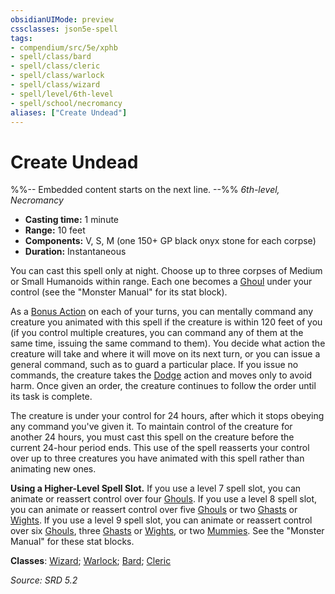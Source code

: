 ```yaml
---
obsidianUIMode: preview
cssclasses: json5e-spell
tags:
- compendium/src/5e/xphb
- spell/class/bard
- spell/class/cleric
- spell/class/warlock
- spell/class/wizard
- spell/level/6th-level
- spell/school/necromancy
aliases: ["Create Undead"]
---
```

# Create Undead
%%-- Embedded content starts on the next line. --%%
*6th-level, Necromancy*  

- **Casting time:** 1 minute
- **Range:** 10 feet
- **Components:** V, S, M (one 150+ GP black onyx stone for each corpse)
- **Duration:** Instantaneous

You can cast this spell only at night. Choose up to three corpses of Medium or Small Humanoids within range. Each one becomes a [Ghoul](compendium/bestiary/undead/ghoul-xmm.md) under your control (see the "Monster Manual" for its stat block).

As a [Bonus Action](rules/variant-rules/bonus-action-xphb.md) on each of your turns, you can mentally command any creature you animated with this spell if the creature is within 120 feet of you (if you control multiple creatures, you can command any of them at the same time, issuing the same command to them). You decide what action the creature will take and where it will move on its next turn, or you can issue a general command, such as to guard a particular place. If you issue no commands, the creature takes the [Dodge](rules/actions.md#Dodge) action and moves only to avoid harm. Once given an order, the creature continues to follow the order until its task is complete.

The creature is under your control for 24 hours, after which it stops obeying any command you've given it. To maintain control of the creature for another 24 hours, you must cast this spell on the creature before the current 24-hour period ends. This use of the spell reasserts your control over up to three creatures you have animated with this spell rather than animating new ones.

**Using a Higher-Level Spell Slot.** If you use a level 7 spell slot, you can animate or reassert control over four [Ghouls](compendium/bestiary/undead/ghoul-xmm.md). If you use a level 8 spell slot, you can animate or reassert control over five [Ghouls](compendium/bestiary/undead/ghoul-xmm.md) or two [Ghasts](compendium/bestiary/undead/ghast-xmm.md) or [Wights](compendium/bestiary/undead/wight-xmm.md). If you use a level 9 spell slot, you can animate or reassert control over six [Ghouls](compendium/bestiary/undead/ghoul-xmm.md), three [Ghasts](compendium/bestiary/undead/ghast-xmm.md) or [Wights](compendium/bestiary/undead/wight-xmm.md), or two [Mummies](compendium/bestiary/undead/mummy-xmm.md). See the "Monster Manual" for these stat blocks.

**Classes**: [Wizard](compendium/lists/list-spells-classes-wizard.md); [Warlock](compendium/lists/list-spells-classes-warlock.md); [Bard](compendium/lists/list-spells-classes-bard.md); [Cleric](compendium/lists/list-spells-classes-cleric.md)

*Source: SRD 5.2*